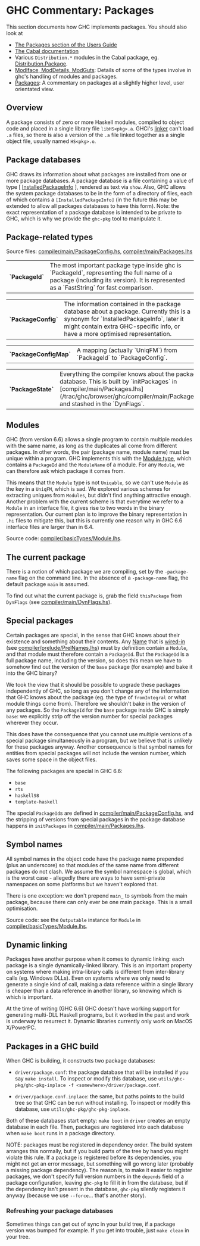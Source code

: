 


# GHC Commentary: Packages



This section documents how GHC implements packages.  You should also look at


- [The Packages section of the Users Guide](http://www.haskell.org/ghc/docs/latest/html/users_guide/packages.html)
- [The Cabal documentation](http://www.haskell.org/ghc/docs/latest/html/Cabal/index.html)
- Various `Distribution.*` modules in the Cabal package, eg.   
  [Distribution.Package](http://www.haskell.org/ghc/docs/latest/html/libraries/Cabal/Distribution-Package.html).
- [ModIface, ModDetails, ModGuts](commentary/compiler/module-types): Details of some of the types involve in ghc's handling of modules and packages.
- [Packages](commentary/packages): A commentary on packages at a slightly higher level, user orientated view.

## Overview



A package consists of  zero or more Haskell modules, compiled to object code and placed in a single library file `libHS<pkg>.a`.
GHCi's [linker](commentary/rts/interpreter#) can't load `.a` files, so there is also a version of the `.a` file linked together as a single object file, usually named `HS<pkg>.o`.


## Package databases



GHC draws its information about what packages are installed from one or more package databases.  A package database is a file containing a value of type \[ [InstalledPackageInfo](http://www.haskell.org/ghc/docs/latest/html/libraries/Cabal/Distribution-InstalledPackageInfo.html#t%3AInstalledPackageInfo) \], rendered as text via `show`.  Also, GHC allows the system package databases to be in the form of a directory of files, each of which contains a `[InstalledPackageInfo]` (in the future this may be extended to allow all packages databases to have this form).  Note: the exact representation of a package database is intended to be private to GHC, which is why we provide the `ghc-pkg` tool to manipulate it.


## Package-related types



Source files: [compiler/main/PackageConfig.hs](/trac/ghc/browser/ghc/compiler/main/PackageConfig.hs), [compiler/main/Packages.lhs](/trac/ghc/browser/ghc/compiler/main/Packages.lhs)


<table><tr><th>`PackageId`</th>
<td>
The most important package type inside ghc is `PackageId`, representing the full name of a package (including its version).
It is represented as a `FastString` for fast comparison.
</td></tr></table>


<table><tr><th>`PackageConfig`</th>
<td>
The information contained in the package database about a package.  Currently this is a synonym for `InstalledPackageInfo`,
later it might contain extra GHC-specific info, or have a more optimised representation.
</td></tr></table>


<table><tr><th>`PackageConfigMap`</th>
<td>
A mapping (actually `UniqFM`) from `PackageId` to `PackageConfig`.
</td></tr></table>


<table><tr><th>`PackageState`</th>
<td>
Everything the compiler knows about the package database.  This is built by `initPackages` in 
[compiler/main/Packages.lhs](/trac/ghc/browser/ghc/compiler/main/Packages.lhs), and stashed in the `DynFlags`.
</td></tr></table>


## Modules



GHC (from version 6.6) allows a single program to contain multiple modules with the same name, as long as the duplicates all come from different packages.  In other words, the pair (package name, module name) must be unique within a program.  GHC implements this with the [Module type](commentary/compiler/rdr-name-type#the-module-and-modulename-types), which contains a `PackageId` and the `ModuleName` of a module.  For any `Module`, we can therefore ask which package it comes from.



This means that the `Module` type is not `Uniqable`, so we can't use `Module` as the key in a `UniqFM`, which is sad.  We explored various schemes for extracting uniques from `Modules`, but didn't find anything attractive enough.  Another problem with the current scheme is that everytime we refer to a `Module` in an interface file, it gives rise to two words in the binary representation.  Our current plan is to improve the binary representation in `.hi` files to mitigate this, but this is currently one reason why in GHC 6.6 interface files are larger than in 6.4.



Source code: [compiler/basicTypes/Module.lhs](/trac/ghc/browser/ghc/compiler/basicTypes/Module.lhs).


## The current package



There is a notion of which package we are compiling, set by the `-package-name` flag on the command line.  In the absence of a `-package-name` flag, the default package `main` is assumed.



To find out what the current package is, grab the field `thisPackage` from `DynFlags` (see [compiler/main/DynFlags.hs](/trac/ghc/browser/ghc/compiler/main/DynFlags.hs)).


## Special packages



Certain packages are special, in the sense that GHC knows about their existence and something about their contents.  Any [Name](commentary/compiler/name-type) that is [wired-in](commentary/compiler/wired-in) (see [compiler/prelude/PrelNames.lhs](/trac/ghc/browser/ghc/compiler/prelude/PrelNames.lhs)) must by definition contain a `Module`, and that module must therefore contain a `PackageId`.  But the `PackageId` is a full package name, including the version, so does this mean we have to somehow find out the version of the `base` package (for example) and bake it into the GHC binary?



We took the view that it should be possible to upgrade these packages independently of GHC, so long as you don't change any of the information that GHC knows about the package (eg. the type of `fromIntegral` or what module things come from).  Therefore we shouldn't bake in the version of any packages.  So the `PackageId` for the `base` package inside GHC is simply `base`: we explicitly strip off the version number for special packages wherever they occur.  



This does have the consequence that you cannot use multiple versions of a special package simultaneously in a program, but we believe that is unlikely for these packages anyway.  Another consequence is that symbol names for entities from special packages will not include the version number, which saves some space in the object files.



The following packages are special in GHC 6.6:


- `base`
- `rts`
- `haskell98`
- `template-haskell`


The special `PackageId`s are defined in [compiler/main/PackageConfig.hs](/trac/ghc/browser/ghc/compiler/main/PackageConfig.hs), and the stripping of versions from special packages in the package database happens in `initPackages` in [compiler/main/Packages.lhs](/trac/ghc/browser/ghc/compiler/main/Packages.lhs).


## Symbol names



All symbol names in the object code have the package name prepended (plus an underscore) so that modules of the same name from different packages do not clash.  We assume the symbol namespace is global, which is the worst case - allegedly there are ways to have semi-private namespaces on some platforms but we haven't explored that.



There is one exception: we don't prepend `main_` to symbols from the main package, because there can only ever be one main package.  This is a small optimisation.



Source code: see the `Outputable` instance for `Module` in [compiler/basicTypes/Module.lhs](/trac/ghc/browser/ghc/compiler/basicTypes/Module.lhs).


## Dynamic linking



Packages have another purpose when it comes to dynamic linking: each package is a single dynamically-linked library.  This is an important property on systems where making intra-library calls is different from inter-library calls (eg. Windows DLLs).  Even on systems where we only need to generate a single kind of call, making a data reference within a single library is cheaper than a data reference in another library, so knowing which is which is important.



At the time of writing (GHC 6.6) GHC doesn't have working support for generating multi-DLL Haskell programs, but it worked in the past and work is underway to resurrect it.  Dynamic libraries currently only work on MacOS X/PowerPC.


## Packages in a GHC build



When GHC is building, it constructs two package databases:


- `driver/package.conf`: the package database that will be installed if you say `make install`.  To inspect or
  modify this database, use `utils/ghc-pkg/ghc-pkg-inplace -f <somewhere>/driver/package.conf`.

- `driver/package.conf.inplace`: the same, but paths points to the build tree so that GHC can be run without installing.
  To inspect or modify this database,  use `utils/ghc-pkg/ghc-pkg-inplace`.


Both of these databases start empty: `make boot` in `driver` creates an empty database in each file.  Then, packages are registered into each database when `make boot` runs in a package directory.



NOTE: packages must be registered in dependency order.  The build system arranges this normally, but if you build parts of the tree by hand you might violate this rule.  If a package is registered before its dependencies, you might not get an error message, but something will go wrong later (probably a missing package dependency).  The reason is, to make it easier to register packages, we don't specify full version numbers in the `depends` field of a package configuration, leaving `ghc-pkg` to fill it in from the database, but if the dependency isn't present in the database, `ghc-pkg` silently registers it anyway (because we use `--force`... that's another story).


### Refreshing your package databases



Sometimes things can get out of sync in your build tree, if a package version was bumped for example.  If you get into trouble, just `make clean` in your tree.


